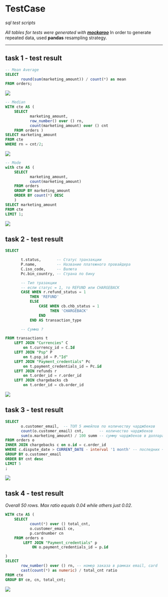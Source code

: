 # TestCase
*sql test scripts*

*All tables for tests were generated with [**mockaroo**](https://www.mockaroo.com/)*
In order to generate repeated data, used **pandas** resampling strategy. 

---

## task 1 - test result

```sql
-- Mean Average
SELECT
       round(sum(marketing_amount)) / count(*) as mean
FROM orders;
```

![](https://github.com/BeefMILF/solidTestCase/blob/master/res/task1.1.jpg?raw=true)

```sql
-- Median
WITH cte AS (
    SELECT
           marketing_amount,
           row_number() over () rn,
           count(marketing_amount) over () cnt
    FROM orders )
SELECT marketing_amount
FROM cte
WHERE rn = cnt/2;
```

![](https://github.com/BeefMILF/solidTestCase/blob/master/res/task1.2jpg?raw=true)

```sql
-- Mode
with cte AS (
    SELECT
           marketing_amount,
           count(marketing_amount)
    FROM orders
    GROUP BY marketing_amount
    ORDER BY count(*) DESC
    )
SELECT marketing_amount
FROM cte
LIMIT 1;
```

![](https://github.com/BeefMILF/solidTestCase/blob/master/res/task1.3.jpg?raw=true)

## task 2 - test result

```sql
SELECT

       t.status,       -- Статус транзакции
       P.name,         -- Название платежного провайдера
       C.iso_code,     -- Валюта
       Pc.bin_country, -- Страна по бину

       -- Тип тразакции
       -- если статус = 1, то REFUND или CHARGEBACK
       CASE WHEN r.refund_status = 1
           THEN 'REFUND'
           ELSE
               CASE WHEN cb.chb_status = 1
                    THEN 'CHARGEBACK'
               END
           END AS transaction_type

       -- Сумма ?

FROM transactions t
    LEFT JOIN "Currencies" C
        on t.currency_id = C.Id
    LEFT JOIN "Psp" P
        on t.psp_id = P."Id"
    LEFT JOIN "Payment_credentials" Pc
        on t.payment_credentials_id = Pc.id
    LEFT JOIN refunds r
        on t.order_id = r.order_id
    LEFT JOIN chargebacks cb
        on t.order_id = cb.order_id
```

![](https://github.com/BeefMILF/solidTestCase/blob/master/res/task2.jpg?raw=true)

## task 3 - test result

```sql
SELECT
       o.customer_email,  -- ТОП 5 имейлов по количеству чарджбеков
       count(o.customer_email) cnt,       -- количество чарджбеков
       sum(o.marketing_amount) / 100 summ -- сумму чарджбеков в долларах
FROM orders o
INNER JOIN chargebacks c on o.id = c.order_id
WHERE c.dispute_date > CURRENT_DATE - interval '1 month' -- последних ~30 дней
GROUP BY o.customer_email
ORDER BY cnt desc
LIMIT 5
;
```

![](https://github.com/BeefMILF/solidTestCase/blob/master/res/task3.jpg?raw=true)

## task 4 - test result

*Overall 50 rows. Max ratio equals 0.04 while others just 0.02.*  

```sql
WITH cte AS (
    SELECT
           count(*) over () total_cnt,
           o.customer_email ce,
           p.cardnumber cn
    FROM orders o
        LEFT JOIN "Payment_credentials" p
            ON o.payment_credentials_id = p.id

)
SELECT
       row_number() over () rn, -- номер заказа в рамках email, card
       cast(count(*) as numeric) / total_cnt ratio
FROM cte
GROUP BY ce, cn, total_cnt;
```

![](https://github.com/BeefMILF/solidTestCase/blob/master/res/task4.jpg?raw=true)
